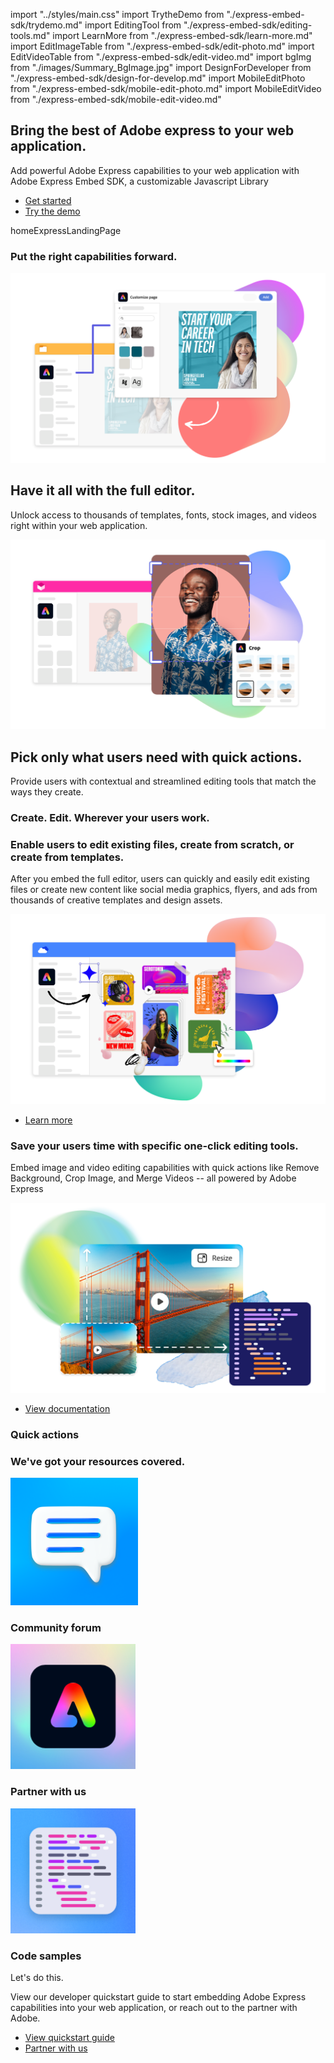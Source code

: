 import "../styles/main.css"
import TrytheDemo from "./express-embed-sdk/trydemo.md"
import EditingTool from "./express-embed-sdk/editing-tools.md"
import LearnMore from "./express-embed-sdk/learn-more.md"
import EditImageTable from "./express-embed-sdk/edit-photo.md"
import EditVideoTable from "./express-embed-sdk/edit-video.md"
import bgImg from "./images/Summary_BgImage.jpg"
import DesignForDeveloper from "./express-embed-sdk/design-for-develop.md"
import MobileEditPhoto from "./express-embed-sdk/mobile-edit-photo.md"
import MobileEditVideo from "./express-embed-sdk/mobile-edit-video.md"

<Hero slots="heading, text, buttons, assetsImg" customLayout variant="halfwidth" className="express-sdk-hero"/>

## Bring the best of Adobe express to your web application. 

Add powerful Adobe Express capabilities to your web application with Adobe Express Embed SDK, a customizable Javascript Library

- [Get started](https://developer.adobe.com/express-add-ons)
- [Try the demo ](https://demo.expressembed.com/)

homeExpressLandingPage

<TitleBlock slots="heading" theme="lightest" className="right-capabilities" />

### Put the right capabilities forward.

<ImageTextBlock slots="image,heading,text" repeat="2" theme="lightest" className="editor-options" isCenter variantsTypePrimary='secondary'/>

![Customize within Adobe Acrobat](./images/Embed_FullEditor.png)

## Have it all with the full editor.

Unlock access to thousands of templates, fonts, stock images, and videos right within your web application.

![Creative Cloud desktop](./images/Embed_IntegratedQuickActions.png)

## Pick only what users need with quick actions.

Provide users with contextual and streamlined editing tools that match the ways they create.

<TrytheDemo />

<TitleBlock slots="heading" theme="light" className="users-work" />

### Create. Edit. Wherever your users work.

<WrapperComponent slots="content" repeat="1" theme="light" className="editingDescription" />

<EditingTool /> 

<WrapperComponent slots="content" repeat="1" theme="light" className="learnmoreBtn" />

<LearnMore />

<TextBlock slots="heading,text,image,buttons" theme="lightest" headerElementType="h2" variantsTypePrimary='secondary' variantStyleFill = "outline" homeZigZag className="explore unleash-power createTemplate" position="left" />

### Enable users to edit existing files, create from scratch, or create from templates.

After you embed the full editor, users can quickly and easily edit existing files or create new content like social media graphics, flyers, and ads from thousands of creative templates and design assets.

![Adobe Express functionality](./images/Embed_Templates.png)

- [Learn more](https://developer.adobe.com/embed-sdk/docs/guides/full_editor/)

<TextBlock slots="heading,text,image,buttons" theme="lightest" headerElementType="h2" variantsTypePrimary='secondary' variantStyleFill = "outline" homeZigZag className="explore unleash-power viewDocs" position="right" />

### Save your users time with specific one-click editing tools.

Embed image and video editing capabilities with quick actions like Remove Background, Crop Image, and Merge Videos -- all powered by Adobe Express

![Adobe Express functionality](./images/Embed_QuickActions.png)

- [View documentation](https://developer.adobe.com/embed-sdk/docs/guides/quick_actions/)

<TitleBlock slots="heading" theme="light" className="users-work" />

### Quick actions

<FormWrapperComponent slots="content" repeat="2" theme="light" className="editTable"/>

<EditImageTable/>

<EditVideoTable/>

<WrapperComponent slots="content" repeat="1" theme="light" className="mobileEdit"/>

<MobileEditPhoto />

<WrapperComponent slots="content" repeat="1" theme="light" className="mobileEdit"/>

<MobileEditVideo />
 
<WrapperComponent slots="content" repeat="1" theme="lightest" className="code-block"/>

<DesignForDeveloper/>

<TitleBlock slots="heading" theme="lightest" className="users-work" />

### We've got your resources covered.


<MiniResourceCard slots="image,heading" repeat="3" theme="lightest" inRow="3" className="mini-card support-tools" />

![Community forum](./images/Embed-forums.png)

### Community forum

![Partner with us](./images/Blog.svg)

### Partner with us

![Code samples](./images/code-samples.svg)

### Code samples

<TeaserBlock  slots="heading,text,buttons" textColor="white" bgURL={bgImg} className="viewAddOn" variant="fullwidth"/>

<p className="teaserBlockCustomHeading">Let's do this.</p>

View our developer quickstart guide to start embedding Adobe Express capabilities into your web application, or reach out to the partner with Adobe.

- [View quickstart guide](https://developer.adobe.com/embed-sdk/docs/guides/)
- [Partner with us](https://new.express.adobe.com/) 